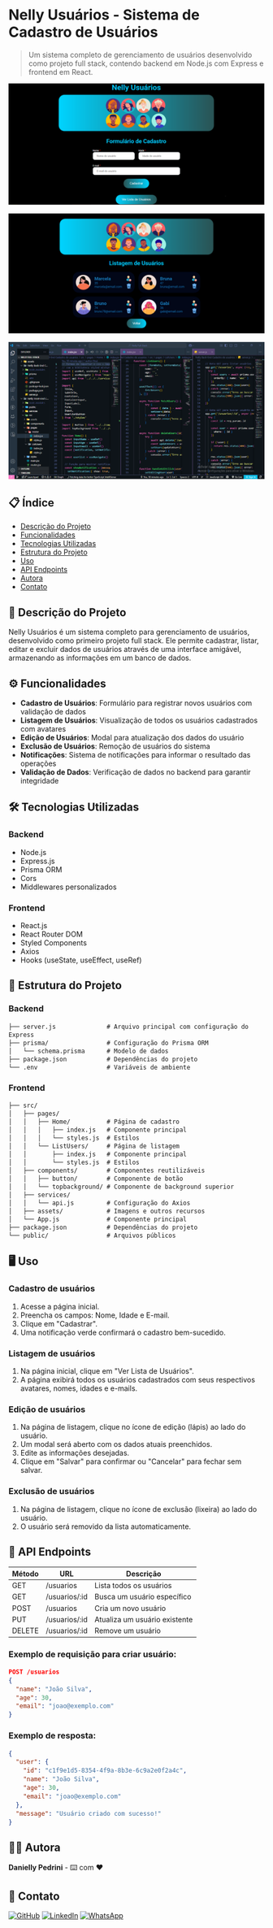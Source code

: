 # Nelly Usuários - Sistema de Cadastro de Usuários

> Um sistema completo de gerenciamento de usuários desenvolvido como projeto full stack, contendo backend em Node.js com Express e frontend em React.

![Imagem do projeto](https://github.com/danielly-pedrini/Projeto-FullStack/blob/main/assets/README%20Full-Stack-Cadastro.PNG?raw=true)

![Imagem do projeto](https://github.com/danielly-pedrini/Projeto-FullStack/blob/main/assets/README%20Full-Stack-Lista-de-usuarios.PNG?raw=true)

![Imagem do projeto](https://github.com/danielly-pedrini/Projeto-FullStack/blob/main/assets/README%20Primeiro-Projeto-Full-Stack.PNG?raw=true)

## 📋 Índice

- [Descrição do Projeto](#-descrição-do-projeto)
- [Funcionalidades](#️-funcionalidades)
- [Tecnologias Utilizadas](#️-tecnologias-utilizadas)
- [Estrutura do Projeto](#-estrutura-do-projeto)
- [Uso](#️-uso)
- [API Endpoints](#-api-endpoints)
- [Autora](#-autora)
- [Contato](#-contato)

## 📝 Descrição do Projeto

Nelly Usuários é um sistema completo para gerenciamento de usuários, desenvolvido como primeiro projeto full stack. 
Ele permite cadastrar, listar, editar e excluir dados de usuários através de uma interface amigável, 
armazenando as informações em um banco de dados.

## ⚙️ Funcionalidades

- **Cadastro de Usuários**: Formulário para registrar novos usuários com validação de dados
- **Listagem de Usuários**: Visualização de todos os usuários cadastrados com avatares
- **Edição de Usuários**: Modal para atualização dos dados do usuário
- **Exclusão de Usuários**: Remoção de usuários do sistema
- **Notificações**: Sistema de notificações para informar o resultado das operações
- **Validação de Dados**: Verificação de dados no backend para garantir integridade

## 🛠️ Tecnologias Utilizadas

### Backend
- Node.js
- Express.js
- Prisma ORM
- Cors
- Middlewares personalizados

### Frontend
- React.js
- React Router DOM
- Styled Components
- Axios
- Hooks (useState, useEffect, useRef)

## 📁 Estrutura do Projeto

### Backend

```
├── server.js              # Arquivo principal com configuração do Express
├── prisma/                # Configuração do Prisma ORM
│   └── schema.prisma      # Modelo de dados
├── package.json           # Dependências do projeto
└── .env                   # Variáveis de ambiente
```

### Frontend

```
├── src/
│   ├── pages/
│   │   ├── Home/          # Página de cadastro
│   │   │   ├── index.js   # Componente principal
│   │   │   └── styles.js  # Estilos
│   │   └── ListUsers/     # Página de listagem
│   │       ├── index.js   # Componente principal
│   │       └── styles.js  # Estilos
│   ├── components/        # Componentes reutilizáveis
│   │   ├── button/        # Componente de botão
│   │   └── topbackground/ # Componente de background superior
│   ├── services/
│   │   └── api.js         # Configuração do Axios
│   ├── assets/            # Imagens e outros recursos
│   └── App.js             # Componente principal
├── package.json           # Dependências do projeto
└── public/                # Arquivos públicos
```

## 🖥️ Uso

### Cadastro de usuários
1. Acesse a página inicial.
2. Preencha os campos: Nome, Idade e E-mail.
3. Clique em "Cadastrar".
4. Uma notificação verde confirmará o cadastro bem-sucedido.

### Listagem de usuários
1. Na página inicial, clique em "Ver Lista de Usuários".
2. A página exibirá todos os usuários cadastrados com seus respectivos avatares, nomes, idades e e-mails.

### Edição de usuários
1. Na página de listagem, clique no ícone de edição (lápis) ao lado do usuário.
2. Um modal será aberto com os dados atuais preenchidos.
3. Edite as informações desejadas.
4. Clique em "Salvar" para confirmar ou "Cancelar" para fechar sem salvar.

### Exclusão de usuários
1. Na página de listagem, clique no ícone de exclusão (lixeira) ao lado do usuário.
2. O usuário será removido da lista automaticamente.

## 📡 API Endpoints

| Método | URL | Descrição |
|--------|-----|-----------|
| GET | /usuarios | Lista todos os usuários |
| GET | /usuarios/:id | Busca um usuário específico |
| POST | /usuarios | Cria um novo usuário |
| PUT | /usuarios/:id | Atualiza um usuário existente |
| DELETE | /usuarios/:id | Remove um usuário |

### Exemplo de requisição para criar usuário:

```json
POST /usuarios
{
  "name": "João Silva",
  "age": 30,
  "email": "joao@exemplo.com"
}
```

### Exemplo de resposta:

```json
{
  "user": {
    "id": "c1f9e1d5-8354-4f9a-8b3e-6c9a2e0f2a4c",
    "name": "João Silva",
    "age": 30,
    "email": "joao@exemplo.com"
  },
  "message": "Usuário criado com sucesso!"
}
```

## 👩‍💻 Autora

**Danielly Pedrini** - ⌨️ com ❤️

## 📱 Contato

[![GitHub](https://img.shields.io/badge/GitHub-181717?style=for-the-badge&logo=github&logoColor=white)](https://github.com/danielly-pedrini)
[![LinkedIn](https://img.shields.io/badge/LinkedIn-0077B5?style=for-the-badge&logo=linkedin&logoColor=white)](https://www.linkedin.com/in/daniellypedrini/)
[![WhatsApp](https://img.shields.io/badge/WhatsApp-25D366?style=for-the-badge&logo=whatsapp&logoColor=white)](https://wa.me/5515991345227)

